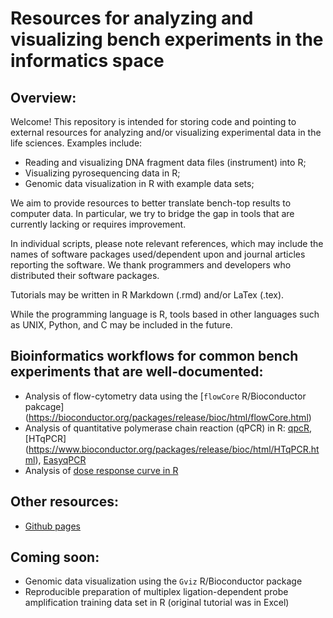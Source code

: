 # Resources for analyzing and visualizing bench experiments in the informatics space

## Overview:

Welcome! This repository is intended for storing code and pointing to external resources for analyzing and/or visualizing experimental data in the life sciences. Examples include:

* Reading and visualizing DNA fragment data files (instrument) into R;
* Visualizing pyrosequencing data in R;
* Genomic data visualization in R with example data sets;

We aim to provide resources to better translate bench-top results to computer data. In particular, we try to bridge the gap in tools that are currently lacking or requires improvement.

In individual scripts, please note relevant references, which may include the names of software packages used/dependent upon and journal articles reporting the software. We thank programmers and developers who distributed their software packages.

Tutorials may be written in R Markdown (.rmd) and/or LaTex (.tex).

While the programming language is R, tools based in other languages such as UNIX, Python, and C may be included in the future.

## Bioinformatics workflows for common bench experiments that are well-documented:

* Analysis of flow-cytometry data using the [`flowCore` R/Bioconductor pakcage] (https://bioconductor.org/packages/release/bioc/html/flowCore.html)
* Analysis of quantitative polymerase chain reaction (qPCR) in R: [qpcR](https://cran.r-project.org/web/packages/qpcR/index.html), [HTqPCR] (https://www.bioconductor.org/packages/release/bioc/html/HTqPCR.html), [EasyqPCR](https://www.bioconductor.org/packages/release/bioc/html/EasyqpcR.html)
* Analysis of [dose response curve in R](https://cran.r-project.org/web/packages/drc/index.html)

## Other resources:

* [Github pages](https://pages.github.com/)

## Coming soon:

* Genomic data visualization using the `Gviz` R/Bioconductor package
* Reproducible preparation of multiplex ligation-dependent probe amplification training data set in R (original tutorial was in Excel)
